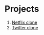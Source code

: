 # Projects

1. [Netflix clone](https://github.com/ratsepmarkus/netflix-clone)
2. [Twitter clone](https://github.com/ratsepmarkus/twitter-clone/tree/master)
